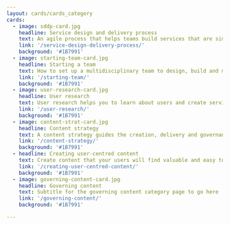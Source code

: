 ```yaml
---
layout: cards/cards_category
cards:
  - image: sddp-card.jpg
    headline: Service design and delivery process
    text: An agile process that helps teams build services that are simpler, clearer and faster.
    link: '/service-design-delivery-process/'
    background: '#1B7991'
  - image: starting-team-card.jpg
    headline: Starting a team
    text: How to set up a multidisciplinary team to design, build and maintain  a service.
    link: '/starting-team/'
    background: '#1B7991'     
  - image: user-research-card.jpg
    headline: User research
    text: User research helps you to learn about users and create services that meet their needs.
    link: '/user-research/'
    background: '#1B7991'
  - image: content-strat-card.jpg
    headline: Content strategy
    text: A content strategy guides the creation, delivery and governance of useful, usable content.
    link: '/content-strategy/'
    background: '#1B7991'
  - headline: Creating user-centred content
    text: Create content that your users will find valuable and easy to use.
    link: '/creating-user-centred-content/'
    background: '#1B7991'
  - image: governing-content-card.jpg
    headline: Governing content
    text: Subtitle for the governing content category page to go here
    link: '/governing-content/'
    background: '#1B7991'

---
```

